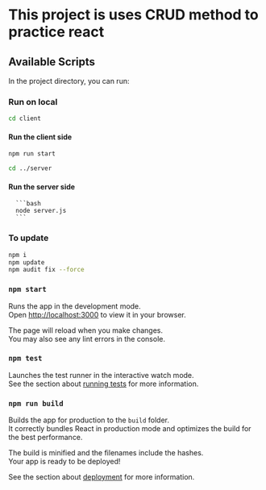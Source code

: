 # This project is uses CRUD method to practice react

## Available Scripts

In the project directory, you can run:

### Run on local
```bash
cd client
```
   #### Run the client side
   ```bash
   npm run start
   ```

```bash
cd ../server
```
   #### Run the server side
      ```bash
      node server.js
      ```

### To update
   ```bash
   npm i
   npm update
   npm audit fix --force
   ```


### `npm start`

Runs the app in the development mode.\
Open [http://localhost:3000](http://localhost:3000) to view it in your browser.

The page will reload when you make changes.\
You may also see any lint errors in the console.

### `npm test`

Launches the test runner in the interactive watch mode.\
See the section about [running tests](https://facebook.github.io/create-react-app/docs/running-tests) for more information.

### `npm run build`

Builds the app for production to the `build` folder.\
It correctly bundles React in production mode and optimizes the build for the best performance.

The build is minified and the filenames include the hashes.\
Your app is ready to be deployed!

See the section about [deployment](https://facebook.github.io/create-react-app/docs/deployment) for more information.

